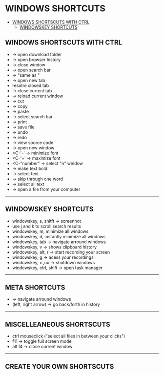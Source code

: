 # WINDOWS SHORTCUTS

<!--toc:start-->
- [WINDOWS SHORTSCUTS WITH CTRL](#windows-shortscuts-with-ctrl)
  - [WINDOWSKEY SHORTCUTS](#windowskey-shortcuts)
<!--toc:end-->

## WINDOWS SHORTSCUTS WITH CTRL 

+ <C-j> -> open download folder 
+ <C-h> -> open browser history
+ <C-Shift-W> -> close window
+ <C-e> -> open search bar 
+ <C-k> -> "same as <C-e>" 
+ <C-t> -> open new tab
+ <C-Shift-t> resotre closed tab
+ <C-w> -> close current tab
+ <C-r> -> reload current window
+ <C-x> -> cut
+ <C-c> -> copy 
+ <C-v> -> paste
+ <C-l> -> select search bar
+ <C-p> -> print
+ <C-s> -> save file
+ <C-z> -> undo
+ <C-y> -> redo
+ <C-u> -> view source code 
+ <C-n> -> open new window
+ <C-'-' -> minimize font
+ <C-'+' -> maximize font
+ <C-"number" -> select "n" window
+ <C-b> -> make text bold
+ <C-Shift-arrow> -> select text
+ <C-arrow> -> skip through one word
+ <C-a> -> select all text
+ <C-o> -> open a file from your computer

---

## WINDOWSKEY SHORTCUTS

+ windowskey, s, shitft -> screenhot
+ use j and k to scroll search results
+ windowskey, m, minimize all windows
+ windowskey, d, instantly minimize all windows
+ windowskey, tab -> navigate arround windows
+ windowskey, v -> shows clipboard  history 
+ windowskey, alt, r -> start recording your screen
+ windowskey, g -> acess your recordings
+ windowskey, x ,uu -> shutdown windows
+ windowskey, ctrl, shift -> open task manager

---

## META SHORTCUTS

+ <alt> <tab> -> navigate arround windows
+ <alt> (left, right arrow) -> go back/forth in history

---

## MISCELLEANEOUS SHORTSCUTS

+ ctrl mouseclick ("select all files in between your clicks")
+ f11 -> toggle full screen mode
+ alt f4 -> close current window

---

## CREATE YOUR OWN SHORTSCUTS 


